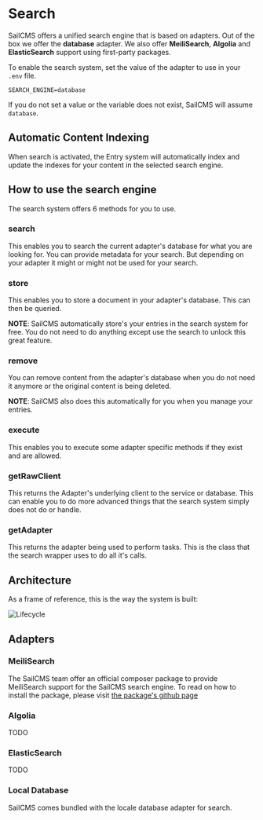 # Search <Badge type="tip" text="3.0.0" />

SailCMS offers a unified search engine that is based on adapters. Out of the box we offer the
__database__ adapter. We also offer __MeiliSearch__, __Algolia__ and __ElasticSearch__ support using
first-party packages.

To enable the search system, set the value of the adapter to use in your `.env` file.

```dotenv
SEARCH_ENGINE=database
```

If you do not set a value or the variable does not exist, SailCMS will assume `database`.

## Automatic Content Indexing

When search is activated, the Entry system will automatically index and update the indexes for
your content in the selected search engine.

## How to use the search engine

The search system offers 6 methods for you to use.

### search

This enables you to search the current adapter's database for what you are looking for. You can provide metadata for 
your search. But depending on your adapter it might or might not be used for your search.

### store

This enables you to store a document in your adapter's database. This can then be queried.

__NOTE__: SailCMS automatically store's your entries in the search system for free. You do not need to do anything
except use the search to unlock this great feature.

### remove

You can remove content from the adapter's database when you do not need it anymore or the original content is being
deleted.

__NOTE__: SailCMS also does this automatically for you when you manage your entries.

### execute

This enables you to execute some adapter specific methods if they exist and are allowed.

### getRawClient

This returns the Adapter's underlying client to the service or database. This can enable you to do more
advanced things that the search system simply does not do or handle.

### getAdapter

This returns the adapter being used to perform tasks. This is the class that the search wrapper uses to do all it's calls.

## Architecture

As a frame of reference, this is the way the system is built:

![Lifecycle](/search.jpg)

## Adapters

### MeiliSearch
The SailCMS team offer an official composer package to provide MeiliSearch support for the SailCMS search
engine. To read on how to install the package, please visit
[the package's github page](https://github.com/LeeroyLabs/sail-meilisearch)

### Algolia
TODO

### ElasticSearch
TODO

### Local Database

SailCMS comes bundled with the locale database adapter for search. 

